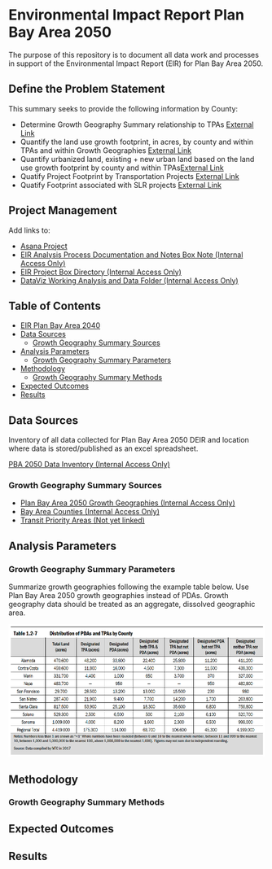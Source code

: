 # Environmental Impact Report Plan Bay Area 2050
The purpose of this repository is to document all data work and processes in support of the Environmental Impact Report (EIR) for Plan Bay Area 2050. 

## Define the Problem Statement
This summary seeks to provide the following information by County:
- Determine Growth Geography Summary relationship to TPAs [External Link](https://app.asana.com/0/304776046055605/1189349851128103)
- Quantify the land use growth footprint, in acres, by county and within TPAs and within Growth Geographies [External Link](https://app.asana.com/0/304776046055605/1199558941018357)
- Quantify urbanized land, existing + new urban land based on the land use growth footprint by county and within TPAs[External Link](https://app.asana.com/0/304776046055605/1199558941018357)
- Quatify Project Footprint by Transportation Projects [External Link](https://app.asana.com/0/304776046055605/1189349851128104)
- Quatify Footprint associated with SLR projects [External Link](https://app.asana.com/0/304776046055605/1189349851128105)

## Project Management 

Add links to:
- [Asana Project](https://app.asana.com/0/229355710745434/1189349851128091)
- [EIR Analysis Process Documentation and Notes Box Note (Internal Access Only)](https://mtcdrive.app.box.com/notes/745639751047)
- [EIR Project Box Directory (Internal Access Only)](https://mtcdrive.box.com/s/bebknhfq4nzhot2vf6mioq36gobxhw8a)
- [DataViz Working Analysis and Data Folder (Internal Access Only)](https://mtcdrive.box.com/s/swyv9l5iwk75a2ajmjnye91dlfvujhdx)

## Table of Contents 

- [EIR Plan Bay Area 2040](PBA2040_EIR.md)
- [Data Sources](#data-sources)
	- [Growth Geography Summary Sources](#growth-geography-summary-sources)
- [Analysis Parameters](#analysis-parameters)
	- [Growth Geography Summary Parameters](#growth-geography-summary-parameters)
- [Methodology](#methodology)
	- [Growth Geography Summary Methods](#growth-geography-summary-methods)
- [Expected Outcomes](#expected-outcomes)
- [Results](#results)

## Data Sources

Inventory of all data collected for Plan Bay Area 2050 DEIR and location where data is stored/published as an excel spreadsheet. 

[PBA 2050 Data Inventory (Internal Access Only)](https://mtcdrive.app.box.com/file/701734740559?s=43jc8eapmgh4jynd0hcwmkyu9cewfkpk)

### Growth Geography Summary Sources

- [Plan Bay Area 2050 Growth Geographies (Internal Access Only)](https://arcgis.ad.mtc.ca.gov/portal/home/item.html?id=3922afc70d3a4475a98e6ae9973f2bfb)
- [Bay Area Counties (Internal Access Only)](https://arcgis.ad.mtc.ca.gov/portal/home/item.html?id=0f39d9cf0b4f4b1380282315b09d5a23)
- [Transit Priority Areas (Not yet linked)]()

## Analysis Parameters

### Growth Geography Summary Parameters

Summarize growth geographies following the example table below. Use Plan Bay Area 2050 growth geographies instead of PDAs. Growth geography data should be treated as an aggregate, dissolved geographic area. 

![growth_summary_img](docs/table_1.2-7.png)

## Methodology

### Growth Geography Summary Methods

## Expected Outcomes

## Results
